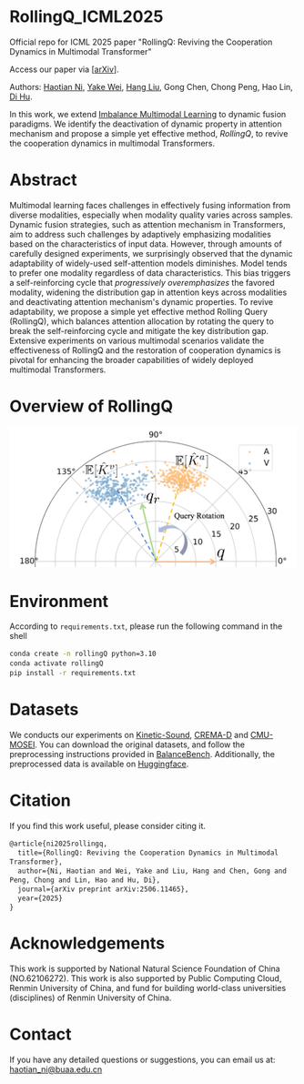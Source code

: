 # RollingQ_ICML2025
Official repo for ICML 2025 paper "RollingQ: Reviving the Cooperation Dynamics in Multimodal Transformer" 

Access our paper via \[[arXiv](https://arxiv.org/abs/2506.11465)\].

Authors: [Haotian Ni](https://nihaotian1.github.io/), [Yake Wei](https://echo0409.github.io/), [Hang Liu](https://github.com/Angusliuuu), Gong Chen, Chong Peng, Hao Lin, [Di Hu](https://dtaoo.github.io/). 

In this work, we extend [Imbalance Multimodal Learning](https://github.com/GeWu-Lab/awesome-balanced-multimodal-learning) to dynamic fusion paradigms. We identify the deactivation of dynamic property in attention mechanism and propose a simple yet effective method, _RollingQ_, to revive the cooperation dynamics in multimodal Transformers. 

# Abstract
Multimodal learning faces challenges in effectively fusing information from diverse modalities, especially when modality quality varies across samples. Dynamic fusion strategies, such as attention mechanism in Transformers, aim to address such challenges by adaptively emphasizing modalities based on the characteristics of input data. However, through amounts of carefully designed experiments, we surprisingly observed that the dynamic adaptability of widely-used self-attention models diminishes. Model tends to prefer one modality regardless of data characteristics. This bias triggers a self-reinforcing cycle that _progressively overemphasizes_ the favored modality, widening the distribution gap in attention keys across modalities and deactivating attention mechanism's dynamic properties. To revive adaptability, we propose a simple yet effective method Rolling Query (RollingQ), which balances attention allocation by rotating the query to break the self-reinforcing cycle and mitigate the key distribution gap. Extensive experiments on various multimodal scenarios validate the effectiveness of RollingQ and the restoration of cooperation dynamics is pivotal for enhancing the broader capabilities of widely deployed multimodal Transformers. 

# Overview of RollingQ
![algorithm](imgs/RollingQ.png)

# Environment
According to `requirements.txt`, please run the following command in the shell
```bash
conda create -n rollingQ python=3.10
conda activate rollingQ
pip install -r requirements.txt
```

# Datasets
We conducts our experiments on [Kinetic-Sound](https://github.com/cvdfoundation/kinetics-dataset), [CREMA-D](https://github.com/CheyneyComputerScience/CREMA-D) and [CMU-MOSEI](http://multicomp.cs.cmu.edu/resources/cmu-mosei-dataset/). You can download the original datasets, and follow the preprocessing instructions provided in [BalanceBench](https://github.com/GeWu-Lab/BalanceBenchmark). Additionally, the preprocessed data is available on [Huggingface](https://huggingface.co/datasets/WriteMath/BalanceBench).

# Citation
If you find this work useful, please consider citing it.
```
@article{ni2025rollingq,
  title={RollingQ: Reviving the Cooperation Dynamics in Multimodal Transformer},
  author={Ni, Haotian and Wei, Yake and Liu, Hang and Chen, Gong and Peng, Chong and Lin, Hao and Hu, Di},
  journal={arXiv preprint arXiv:2506.11465},
  year={2025}
}
```

# Acknowledgements
This work is supported by National Natural Science Foundation of China (NO.62106272). This work is also supported by Public Computing Cloud, Renmin University of China, and fund for building world-class universities (disciplines) of Renmin University of China.

# Contact
If you have any detailed questions or suggestions, you can email us at: haotian_ni@buaa.edu.cn